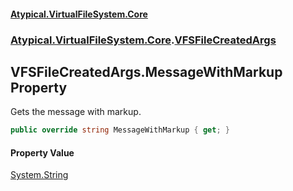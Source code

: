 #### [Atypical.VirtualFileSystem.Core](VirtualFileSystem.md 'VirtualFileSystem')
### [Atypical.VirtualFileSystem.Core](VirtualFileSystem.md#Atypical.VirtualFileSystem.Core 'Atypical.VirtualFileSystem.Core').[VFSFileCreatedArgs](VFSFileCreatedArgs.md 'Atypical.VirtualFileSystem.Core.VFSFileCreatedArgs')

## VFSFileCreatedArgs.MessageWithMarkup Property

Gets the message with markup.

```csharp
public override string MessageWithMarkup { get; }
```

#### Property Value
[System.String](https://docs.microsoft.com/en-us/dotnet/api/System.String 'System.String')